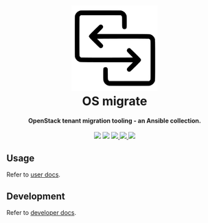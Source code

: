 <h1 align="center">
  <br>
  <a href="http://github.com/os-migrate/os-migrate"><img src="media/logo.svg" alt="OS migrate" width="200"></a>
  <br>
  OS migrate
  <br>
</h1>

<h4 align="center">OpenStack tenant migration tooling - an Ansible collection.</h4>

<p align="center">
  <img src="https://img.shields.io/badge/Python-v3.7+-blue.svg">
  <img src="https://img.shields.io/badge/Ansible-v2.9-blue.svg">
  <a href="https://opensource.org/licenses/Apache-2.0">
    <img src="https://img.shields.io/badge/License-Apache2.0-blue.svg">
  </a>
  <a href="https://github.com/os-migrate/os-migrate/actions?workflow=unit-all">
    <img src="https://github.com/os-migrate/os-migrate/workflows/unit-all/badge.svg?event=push">
  </a>
  <a href="https://github.com/os-migrate/os-migrate/actions?workflow=functional-all">
    <img src="https://github.com/os-migrate/os-migrate/workflows/functional-all/badge.svg?event=push">
  </a>
</p>

## Usage

Refer to [user docs](doc/user/README.md).

## Development

Refer to [developer docs](doc/devel/README.md).

